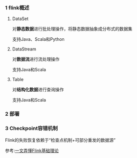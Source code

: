 ### 1 flink概述

1. DataSet

   对**静态数据**进行批处理操作，将静态数据抽象成分布式的数据集

   支持Java、Scala和Python

2. DataStream

   对**数据流**进行流处理操作

   支持Java和Scala

3. Table

   对**结构化数据**进行查询操作

   支持Java和Scala



### 2 部署



### 3 Checkpoint容错机制

Flink的失败恢复依赖于“检查点机制+可部分重发的数据源”







参考:[一文弄懂Flink基础理论](https://blog.csdn.net/oTengYue/article/details/102689538)
